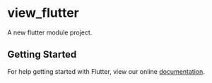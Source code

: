 # view_flutter

A new flutter module project.

## Getting Started

For help getting started with Flutter, view our online
[documentation](https://flutter.io/).
